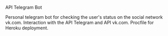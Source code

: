 API Telegram Bot

Personal telegram bot for checking the user's status on the social network vk.com. 
Interaction with the API Telegram and API vk.com. 
Procfile for Heroku deployment.